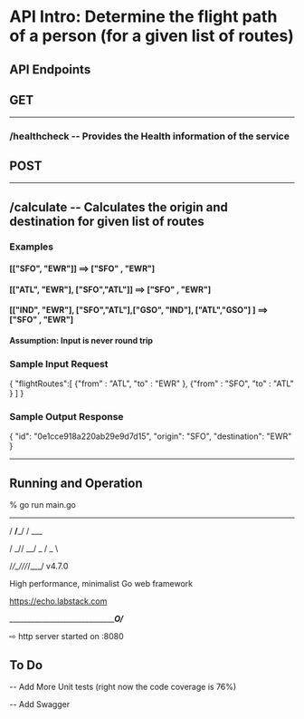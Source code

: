 # API Intro: Determine the flight path of a person (for a given list of routes)

## API Endpoints

## GET
_____________________________________________
### /healthcheck  -- Provides the Health information of the service

## POST

------------------------------------------------------------
## /calculate  -- Calculates the origin and destination for given list of routes

### Examples
#### [["SFO", "EWR"]]   ==> ["SFO" , "EWR"]
#### [["ATL", "EWR"], ["SFO","ATL"]]   ==> ["SFO" , "EWR"]
#### [["IND", "EWR"], ["SFO","ATL"],["GSO", "IND"], ["ATL","GSO"] ]   ==> ["SFO" , "EWR"]

#### Assumption: Input is never round trip

### Sample Input Request

{
"flightRoutes":[
      {"from" : "ATL",
        "to" : "EWR"
      },
      {"from" : "SFO",
        "to" : "ATL"
      }
]
}

### Sample Output Response

{
"id": "0e1cce918a220ab29e9d7d15",
"origin": "SFO",
"destination": "EWR"
}

----------------------------------------------------------------------

## Running and Operation
% go run main.go

   ____    __

/ __/___/ /  ___

/ _// __/ _ \/ _ \

/___/\__/_//_/\___/ v4.7.0

High performance, minimalist Go web framework

https://echo.labstack.com

____________________________________O/_______

                                    

⇨ http server started on :8080

## To Do
-- Add More Unit tests (right now the code coverage is 76%)

-- Add Swagger 



